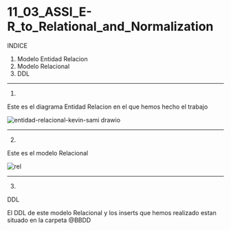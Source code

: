 # 11_03_ASSI_E-R_to_Relational_and_Normalization



INDICE

1. Modelo Entidad Relacion
2. Modelo Relacional 
3. DDL

----------------------------------------------------------------------------------------------------------------------------------------------------------------------------------------------






1.
Este es el diagrama Entidad Relacion en el que hemos hecho el trabajo

![entidad-relacional-kevin-sami drawio](https://github.com/sami24120/11_03_ASSI_E-R_to_Relational_and_Normalization/assets/116269453/c53467f7-ee0e-4954-94a2-883230b84c8c)


----------------------------------------------------------------------------------------------------------------------------------------------------------------------------------------------

2.
Este es el modelo Relacional 


![rel  ](https://github.com/sami24120/11_03_ASSI_E-R_to_Relational_and_Normalization/assets/116269453/67833e20-9d5d-4166-9877-76683c410f0c)

--------------------------------------------------------------------------------------------------------------------------------------------------------------------------------------------


3.

DDL 

El DDL de este modelo  Relacional  y los inserts que hemos realizado estan situado en la carpeta @BBDD 

